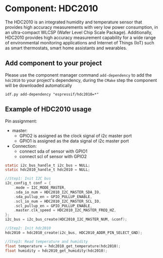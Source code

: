# Component: HDC2010

The HDC2010 is an integrated humidity and temperature sensor that provides high accuracy measurements with very low power consumption, in an ultra-compact WLCSP (Wafer Level Chip Scale Package). Additionally, HDC2010 provides high accuracy measurement capability for a wide range of environmental monitoring applications and Internet of Things (IoT) such as smart thermostats, smart home assistants and wearables.

## Add component to your project

Please use the component manager command `add-dependency` to add the `hdc2010` to your project's dependency, during the `CMake` step the component will be downloaded automatically

```
idf.py add-dependency "espressif/hdc2010=*"
```

## Example of HDC2010 usage

Pin assignment:

* master:
  * GPIO2 is assigned as the clock signal of i2c master port
  * GPIO1 is assigned as the data signal of i2c master port
* Connection:
  * connect sda of sensor with GPIO1
  * connect scl of sensor with GPIO2

```c
static i2c_bus_handle_t i2c_bus = NULL;
static hdc2010_handle_t hdc2010 = NULL;

//Step1: Init I2C bus
i2c_config_t conf = {
    .mode = I2C_MODE_MASTER,
    .sda_io_num = HDC2010_I2C_MASTER_SDA_IO,
    .sda_pullup_en = GPIO_PULLUP_ENABLE,
    .scl_io_num = HDC2010_I2C_MASTER_SCL_IO,
    .scl_pullup_en = GPIO_PULLUP_ENABLE,
    .master.clk_speed = HDC2010_I2C_MASTER_FREQ_HZ,
};
i2c_bus = i2c_bus_create(HDC2010_I2C_MASTER_NUM, &conf);

//Step2: Init hdc2010
hdc2010 = hdc2010_create(i2c_bus, HDC2010_ADDR_PIN_SELECT_GND);

//Step3: Read temperature and humidity
float temperature = hdc2010_get_temperature(hdc2010);
float humidity = hdc2010_get_humidity(hdc2010);
```
